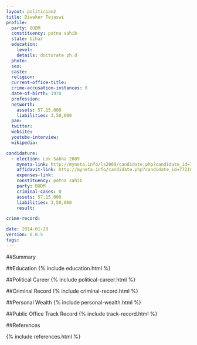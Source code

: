 ```yaml
---
layout: politician2
title: Diwaker Tejaswi
profile: 
  party: BUDM
  constituency: patna sahib
  state: bihar
  education: 
    level: 
    details: doctorate ph.d
  photo: 
  sex: 
  caste: 
  religion: 
  current-office-title: 
  crime-accusation-instances: 0
  date-of-birth: 1970
  profession: 
  networth: 
    assets: 57,15,000
    liabilities: 3,50,000
  pan: 
  twitter: 
  website: 
  youtube-interview: 
  wikipedia: 

candidature: 
  - election: Lok Sabha 2009
    myneta-link: http://myneta.info/ls2009/candidate.php?candidate_id=7721
    affidavit-link: http://myneta.info/candidate.php?candidate_id=7721&scan=original
    expenses-link: 
    constituency: patna sahib 
    party: BUDM
    criminal-cases: 0
    assets: 57,15,000
    liabilities: 3,50,000
    result:  

crime-record: 

date: 2014-01-28
version: 0.0.5
tags: 
---
```

##Summary


##Education
{% include education.html %}


##Political Career
{% include political-career.html %}


##Criminal Record
{% include criminal-record.html %}


##Personal Wealth
{% include personal-wealth.html %}


##Public Office Track Record
{% include track-record.html %}


##References


{% include references.html %}
